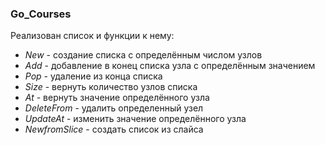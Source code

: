 ### Go_Courses
Реализован список и функции к нему:

- *New* - создание списка с определённым числом узлов
- *Add* - добавление в конец списка узла с определённым значением
- *Pop* - удаление из конца списка
- *Size* - вернуть количество узлов списка
- *At* - вернуть значение определённого узла
- *DeleteFrom* - удалить определенный узел
- *UpdateAt* - изменить значение определённого узла
- *NewfromSlice* - создать список из слайса
